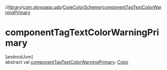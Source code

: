 //[library](../../../index.md)/[com.glovoapp.uds](../index.md)/[CoreColorScheme](index.md)/[componentTagTextColorWarningPrimary](component-tag-text-color-warning-primary.md)

# componentTagTextColorWarningPrimary

[androidJvm]\
abstract val [componentTagTextColorWarningPrimary](component-tag-text-color-warning-primary.md): [Color](https://developer.android.com/reference/kotlin/androidx/compose/ui/graphics/Color.html)
